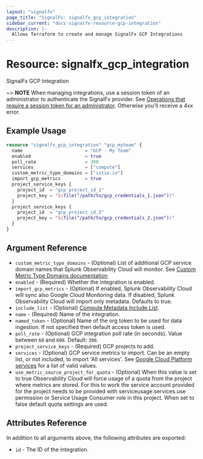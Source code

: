 ```yaml
---
layout: "signalfx"
page_title: "SignalFx: signalfx_gcp_integration"
sidebar_current: "docs-signalfx-resource-gcp-integration"
description: |-
  Allows Terraform to create and manage SignalFx GCP Integrations
---
```


# Resource: signalfx_gcp_integration

SignalFx GCP Integration

~> **NOTE** When managing integrations, use a session token of an administrator to authenticate the SignalFx provider. See [Operations that require a session token for an administrator](https://dev.splunk.com/observability/docs/administration/authtokens#Operations-that-require-a-session-token-for-an-administrator). Otherwise you'll receive a 4xx error.

## Example Usage

```tf
resource "signalfx_gcp_integration" "gcp_myteam" {
  name                       = "GCP - My Team"
  enabled                    = true
  poll_rate                  = 300
  services                   = ["compute"]
  custom_metric_type_domains = ["istio.io"]
  import_gcp_metrics         = true
  project_service_keys {
    project_id  = "gcp_project_id_1"
    project_key = "${file("/path/to/gcp_credentials_1.json")}"
  }
  project_service_keys {
    project_id  = "gcp_project_id_2"
    project_key = "${file("/path/to/gcp_credentials_2.json")}"
  }
}
```

## Argument Reference

* `custom_metric_type_domains` - (Optional) List of additional GCP service domain names that Splunk Observability Cloud will monitor. See [Custom Metric Type Domains documentation](https://dev.splunk.com/observability/docs/integrations/gcp_integration_overview/#Custom-metric-type-domains)
* `enabled` - (Required) Whether the integration is enabled.
* `import_gcp_metrics` - (Optional) If enabled, Splunk Observability Cloud will sync also Google Cloud Monitoring data. If disabled, Splunk Observability Cloud will import only metadata. Defaults to true.
* `include_list` - (Optional) [Compute Metadata Include List](https://dev.splunk.com/observability/docs/integrations/gcp_integration_overview/).
* `name` - (Required) Name of the integration.
* `named_token` - (Optional) Name of the org token to be used for data ingestion. If not specified then default access token is used.
* `poll_rate` - (Optional) GCP integration poll rate (in seconds). Value between `60` and `600`. Default: `300`.
* `project_service_keys` - (Required) GCP projects to add.
* `services` - (Optional) GCP service metrics to import. Can be an empty list, or not included, to import 'All services'. See [Google Cloud Platform services](https://docs.splunk.com/Observability/gdi/get-data-in/integrations.html#google-cloud-platform-services) for a list of valid values.
* `use_metric_source_project_for_quota` - (Optional) When this value is set to true Observability Cloud will force usage of a quota from the project where metrics are stored. For this to work the service account provided for the project needs to be provided with serviceusage.services.use permission or Service Usage Consumer role in this project. When set to false default quota settings are used.

## Attributes Reference

In addition to all arguments above, the following attributes are exported:

* `id` - The ID of the integration.
